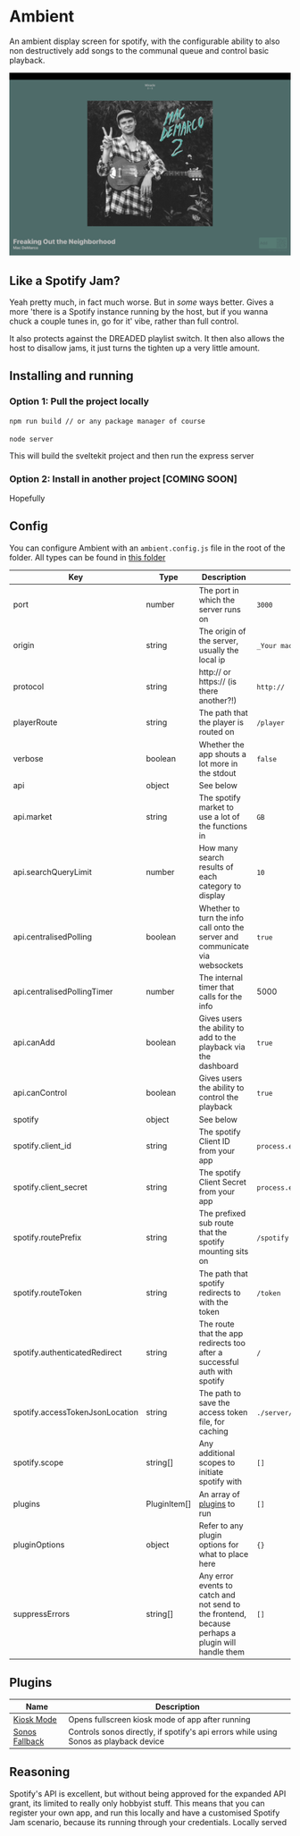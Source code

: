 # Ambient

An ambient display screen for spotify, with the configurable ability to also non destructively add songs to the communal queue and control basic playback.

![Screenshot](./screenshot.png?raw=true 'Screenshot of the player')

## Like a Spotify Jam?

Yeah pretty much, in fact much worse. But in _some_ ways better. Gives a more 'there is a Spotify instance running by the host, but if you wanna chuck a couple tunes in, go for it' vibe, rather than full control.

It also protects against the DREADED playlist switch. It then also allows the host to disallow jams, it just turns the tighten up a very little amount.

## Installing and running

### Option 1: Pull the project locally

```
npm run build // or any package manager of course

node server
```

This will build the sveltekit project and then run the express server

### Option 2: Install in another project [COMING SOON]

Hopefully

## Config

You can configure Ambient with an `ambient.config.js` file in the root of the folder. All types can be found in [this folder](/server/types/)

| Key                             | Type         | Description                                                                                       | Default                             |
| ------------------------------- | ------------ | ------------------------------------------------------------------------------------------------- | ----------------------------------- |
| port                            | number       | The port in which the server runs on                                                              | `3000`                              |
| origin                          | string       | The origin of the server, usually the local ip                                                    | `_Your machine's IP address_`       |
| protocol                        | string       | http:// or https:// (is there another?!)                                                          | `http://`                           |
| playerRoute                     | string       | The path that the player is routed on                                                             | `/player`                           |
| verbose                         | boolean      | Whether the app shouts a lot more in the stdout                                                   | `false`                             |
| api                             | object       | See below                                                                                         |                                     |
| api.market                      | string       | The spotify market to use a lot of the functions in                                               | `GB`                                |
| api.searchQueryLimit            | number       | How many search results of each category to display                                               | `10`                                |
| api.centralisedPolling          | boolean      | Whether to turn the info call onto the server and communicate via websockets                      | `true`                              |
| api.centralisedPollingTimer     | number       | The internal timer that calls for the info                                                        | 5000                                |
| api.canAdd                      | boolean      | Gives users the ability to add to the playback via the dashboard                                  | `true`                              |
| api.canControl                  | boolean      | Gives users the ability to control the playback                                                   | `true`                              |
| spotify                         | object       | See below                                                                                         |                                     |
| spotify.client_id               | string       | The spotify Client ID from your app                                                               | `process.env.SPOTIFY_CLIENT_ID`     |
| spotify.client_secret           | string       | The spotify Client Secret from your app                                                           | `process.env.SPOTIFY_CLIENT_SECRET` |
| spotify.routePrefix             | string       | The prefixed sub route that the spotify mounting sits on                                          | `/spotify`                          |
| spotify.routeToken              | string       | The path that spotify redirects to with the token                                                 | `/token`                            |
| spotify.authenticatedRedirect   | string       | The route that the app redirects too after a successful auth with spotify                         | `/`                                 |
| spotify.accessTokenJsonLocation | string       | The path to save the access token file, for caching                                               | `./server/spotify_auth.json`        |
| spotify.scope                   | string[]     | Any additional scopes to initiate spotify with                                                    | `[]`                                |
| plugins                         | PluginItem[] | An array of [plugins](#plugins) to run                                                            | `[]`                                |
| pluginOptions                   | object       | Refer to any plugin options for what to place here                                                | `{}`                                |
| suppressErrors                  | string[]     | Any error events to catch and not send to the frontend, because perhaps a plugin will handle them | `[]`                                |

## Plugins

| Name                                                                | Description                                                                           |
| ------------------------------------------------------------------- | ------------------------------------------------------------------------------------- |
| [Kiosk Mode](https://github.com/jthawme/ambient-kiosk-mode)         | Opens fullscreen kiosk mode of app after running                                      |
| [Sonos Fallback](https://github.com/jthawme/ambient-sonos-fallback) | Controls sonos directly, if spotify's api errors while using Sonos as playback device |

## Reasoning

Spotify's API is excellent, but without being approved for the expanded API grant, its limited to really only hobbyist stuff. This means that you can register your own app, and run this locally and have a customised Spotify Jam scenario, because its running through your credentials. Locally served
